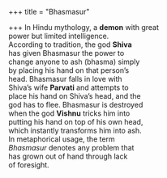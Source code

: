 +++
title = "Bhasmasur"

+++
In Hindu mythology, a **demon** with great  
power but limited intelligence.  
According to tradition, the god **Shiva**  
has given Bhasmasur the power to  
change anyone to ash (bhasma) simply  
by placing his hand on that person’s  
head. Bhasmasur falls in love with  
Shiva’s wife **Parvati** and attempts to  
place his hand on Shiva’s head, and the  
god has to flee. Bhasmasur is destroyed  
when the god **Vishnu** tricks him into  
putting his hand on top of his own head,  
which instantly transforms him into ash.  
In metaphorical usage, the term  
*Bhasmasur* denotes any problem that  
has grown out of hand through lack  
of foresight.